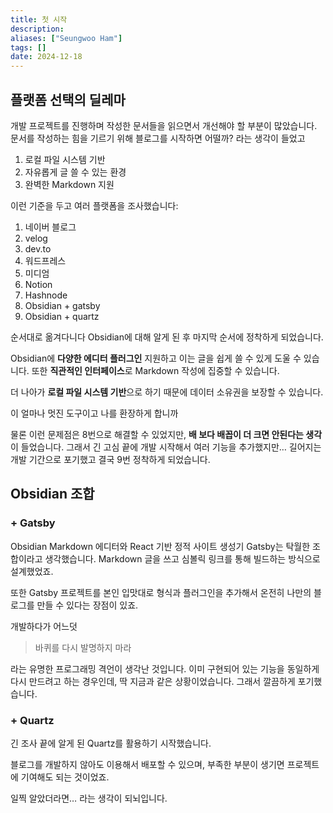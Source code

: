 ```yaml
---
title: 첫 시작
description: 
aliases: ["Seungwoo Ham"] 
tags: []
date: 2024-12-18
---
```

## 플랫폼 선택의 딜레마

개발 프로젝트를 진행하며 작성한 문서들을 읽으면서 개선해야 할 부분이 많았습니다. 문서를 작성하는 힘을 기르기 위해 블로그를 시작하면 어떨까? 라는 생각이 들었고

1. 로컬 파일 시스템 기반
2. 자유롭게 글 쓸 수 있는 환경
3. 완벽한 Markdown 지원

이런 기준을 두고 여러 플랫폼을 조사했습니다:

1. 네이버 블로그
2. velog
3. dev.to
4. 워드프레스
5. 미디엄
6. Notion
7. Hashnode
8. Obsidian + gatsby
9. Obsidian + quartz

순서대로 옮겨다니다 Obsidian에 대해 알게 된 후 마지막 순서에 정착하게 되었습니다.

Obsidian에 **다양한 에디터 플러그인** 지원하고 이는 글을 쉽게 쓸 수 있게 도울 수 있습니다. 또한 **직관적인 인터페이스**로 Markdown 작성에 집중할 수 있습니다.

더 나아가 **로컬 파일 시스템 기반**으로 하기 때문에 데이터 소유권을 보장할 수 있습니다.

이 얼마나 멋진 도구이고 나를 환장하게 합니까

물론 이런 문제점은 8번으로 해결할 수 있었지만, **배 보다 배꼽이 더 크면 안된다는 생각**이 들었습니다. 그래서 긴 고심 끝에 개발 시작해서 여러 기능을 추가했지만… 길어지는 개발 기간으로 포기했고 결국 9번 정착하게 되었습니다.

## Obsidian 조합

### + Gatsby

Obsidian Markdown 에디터와 React 기반 정적 사이트 생성기 Gatsby는 탁월한 조합이라고 생각했습니다. Markdown 글을 쓰고 심볼릭 링크를 통해 빌드하는 방식으로 설계했었죠.

또한 Gatsby 프로젝트를 본인 입맛대로 형식과 플러그인을 추가해서 온전히 나만의 블로그를 만들 수 있다는 장점이 있죠.

개발하다가 어느덧

> 바퀴를 다시 발명하지 마라

라는 유명한 프로그래밍 격언이 생각난 것입니다. 이미 구현되어 있는 기능을 동일하게 다시 만드려고 하는 경우인데, 딱 지금과 같은 상황이었습니다. 그래서 깔끔하게 포기했습니다.

### + Quartz

긴 조사 끝에 알게 된 Quartz를 활용하기 시작했습니다.

블로그를 개발하지 않아도 이용해서 배포할 수 있으며, 부족한 부분이 생기면 프로젝트에 기여해도 되는 것이었죠.

일찍 알았더라면… 라는 생각이 되뇌입니다.
